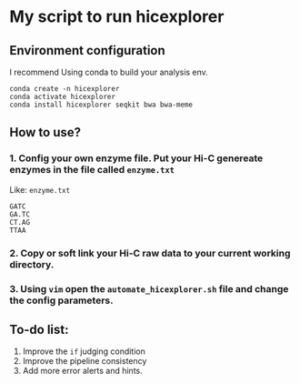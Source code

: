 # My script to run hicexplorer

## Environment configuration
I recommend Using conda to build your analysis env.
```
conda create -n hicexplorer
conda activate hicexplorer
conda install hicexplorer seqkit bwa bwa-meme
```

## How to use?
### 1. Config your own enzyme file. Put your Hi-C genereate enzymes in the file called `enzyme.txt`
Like:
`enzyme.txt`
```
GATC
GA.TC
CT.AG
TTAA
```

### 2. Copy or soft link your Hi-C raw data to your current working directory.

### 3. Using `vim` open the `automate_hicexplorer.sh` file and change the config parameters.


## To-do list:
1. Improve the `if` judging condition
2. Improve the pipeline consistency
3. Add more error alerts and hints.
